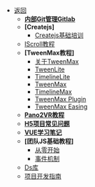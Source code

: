 - [返回](/README)
  - **[内部Git管理Gitlab](Team/Git/)**
  - **[Createjs]**
    - [Createjs基础培训](Team/Createjs/)
  - [IScroll教程](Team/IScroll/)
  - **[TweenMax教程]**
    - [关于TweenMax](Team/TweenMax/)
    - [TweenLite](Team/TweenMax/TweenLite.md)
    - [TimelineLite](Team/TweenMax/TimelineLite.md)
    - [TweenMax](Team/TweenMax/TweenMax.md)
    - [TimelineMax](Team/TweenMax/TimelineMax.md)
    - [TweenMax Plugin](Team/TweenMax/Plugin.md)
    - [TweenMax Easing](Team/TweenMax/Easing.md)
  - **[Pano2VR教程](Team/Pano2VR/)**
  - **[H5项目常见问题](Team/H5FAQ.md)**
  - **[VUE学习笔记](Team/Vue)**
  - **[团队JS基础教程]**
    - [从零开始](Team/JSBase/Base0.md)
    - [事件机制](Team/JSBase/Base1.md)
  - [Ds库](Ds/)
  - [项目开发指南](Workflow/)
